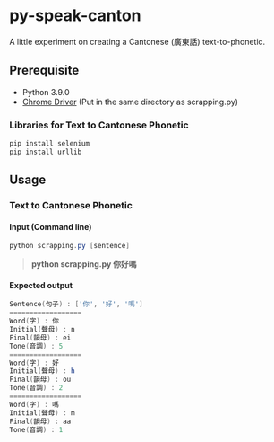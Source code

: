 # py-speak-canton

A little experiment on creating a Cantonese (廣東話) text-to-phonetic.

## Prerequisite
* Python 3.9.0
* [Chrome Driver](https://chromedriver.chromium.org/downloads) (Put in the same directory as scrapping.py)

### Libraries for Text to Cantonese Phonetic
```powershell
pip install selenium
pip install urllib
```

## Usage
### Text to Cantonese Phonetic
#### Input (Command line)
```powershell
python scrapping.py [sentence]
```
> **python scrapping.py 你好嗎**

#### Expected output
```powershell
Sentence(句子) : ['你', '好', '嗎']
==================
Word(字) : 你
Initial(聲母) : n
Final(韻母) : ei
Tone(音調) : 5
==================
Word(字) : 好
Initial(聲母) : h
Final(韻母) : ou
Tone(音調) : 2
==================
Word(字) : 嗎
Initial(聲母) : m
Final(韻母) : aa
Tone(音調) : 1
```
